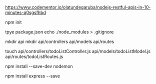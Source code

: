 https://www.codementor.io/olatundegaruba/nodejs-restful-apis-in-10-minutes-q0sgsfhbd

npm init

tpye package.json
echo ./node_modules > .gitignore

mkdir api
mkdir api/controllers api/models api/routes

touch api/controllers/todoListController.js api/models/todoListModel.js api/routes/todoListRoutes.js

npm install --save-dev nodemon

npm install express --save
